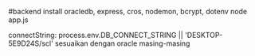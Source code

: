#backend
install oracledb, express, cros, nodemon,  bcrypt, dotenv
node app.js

connectString: process.env.DB_CONNECT_STRING || 'DESKTOP-5E9D24S/scl'
sesuaikan dengan oracle masing-masing
